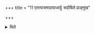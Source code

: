 +++
title = "11 एतत्पात्रमादायाध्वर्युः सदोबिले प्राङ्मुख"

+++

<details><summary>थिते</summary>

एतत्पात्रमादायाध्वर्युः सदोबिले प्राङ्मुख उपविश्येडा देवहूरिति शस्त्रं प्रतिगरिष्यञ्जपति ११
</details>
